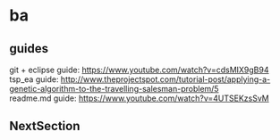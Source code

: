 # ba
## guides
git + eclipse guide: https://www.youtube.com/watch?v=cdsMIX9gB94  
tsp_ea guide: http://www.theprojectspot.com/tutorial-post/applying-a-genetic-algorithm-to-the-travelling-salesman-problem/5  
readme.md guide: https://www.youtube.com/watch?v=4UTSEKzsSvM  

## NextSection